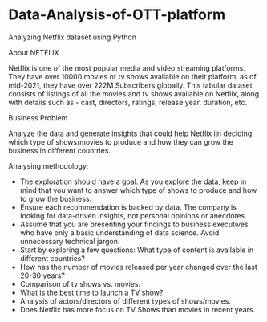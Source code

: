 # Data-Analysis-of-OTT-platform
Analyzing Netflix dataset using Python

About NETFLIX

Netflix is one of the most popular media and video streaming platforms. They have over 10000 movies or tv shows available on their platform, as of mid-2021, they have over 222M Subscribers globally. This tabular dataset consists of listings of all the movies and tv shows available on Netflix, along with details such as - cast, directors, ratings, release year, duration, etc.

Business Problem

Analyze the data and generate insights that could help Netflix ijn deciding which type of shows/movies to produce and how they can grow the business in different countries.

Analysing methodology:

- The exploration should have a goal. As you explore the data, keep in mind that you want to answer which type of shows to produce and how to grow the business.
- Ensure each recommendation is backed by data. The company is looking for data-driven insights, not personal opinions or anecdotes.
- Assume that you are presenting your findings to business executives who have only a basic understanding of data science. Avoid unnecessary technical jargon.
- Start by exploring a few questions: What type of content is available in different countries?
- How has the number of movies released per year changed over the last 20-30 years?
- Comparison of tv shows vs. movies.
- What is the best time to launch a TV show?
- Analysis of actors/directors of different types of shows/movies.
- Does Netflix has more focus on TV Shows than movies in recent years.
